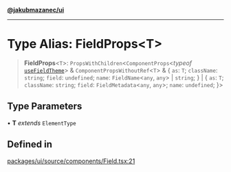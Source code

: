 [**@jakubmazanec/ui**](../README.md)

---

# Type Alias: FieldProps\<T\>

> **FieldProps**\<`T`\>: `PropsWithChildren`\<`ComponentProps`\<_typeof_
> [`useFieldTheme`](../functions/useFieldTheme.md)\> & `ComponentPropsWithoutRef`\<`T`\> & \{ `as`:
> `T`; `className`: `string`; `field`: `undefined`; `name`: `FieldName`\<`any`, `any`\> \| `string`;
> \} \| \{ `as`: `T`; `className`: `string`; `field`: `FieldMetadata`\<`any`, `any`\>; `name`:
> `undefined`; \}\>

## Type Parameters

• **T** _extends_ `ElementType`

## Defined in

[packages/ui/source/components/Field.tsx:21](https://github.com/jakubmazanec/tools/blob/4bb343d3736e4f9f11a014de3241c6054262151e/packages/ui/source/components/Field.tsx#L21)
